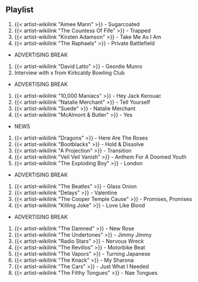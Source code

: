 ## Playlist

1. {{< artist-wikilink "Aimee Mann" >}} - Sugarcoated
2. {{< artist-wikilink "The Countess Of Fife" >}} - Trapped
3. {{< artist-wikilink "Kirsten Adamson" >}} - Take Me As I Am
4. {{< artist-wikilink "The Raphaels" >}} - Private Battlefield

- ADVERTISING BREAK

1. {{< artist-wikilink "David Latto" >}} - Geordie Munro
2. Interview with x from Kirkcaldy Bowling Club

- ADVERTISING BREAK

1. {{< artist-wikilink "10,000 Maniacs" >}} - Hey Jack Kerouac
2. {{< artist-wikilink "Natalie Merchant" >}} - Tell Yourself
3. {{< artist-wikilink "Suede" >}} - Natalie Merchant
4. {{< artist-wikilink "McAlmont & Butler" >}} - Yes

- NEWS

1. {{< artist-wikilink "Dragons" >}} - Here Are The Roses
2. {{< artist-wikilink "Bootblacks" >}} - Hold & Dissolve
3. {{< artist-wikilink "A Projection" >}} - Transition
4. {{< artist-wikilink "Veil Veil Vanish" >}} - Anthem For A Doomed Youth
5. {{< artist-wikilink "The Exploding Boy" >}} - London

- ADVERTISING BREAK

1. {{< artist-wikilink "The Beatles" >}} - Glass Onion
2. {{< artist-wikilink "Delays" >}} - Valentine
3. {{< artist-wikilink "The Cooper Temple Cause" >}} - Promises, Promises
4. {{< artist-wikilink "Killing Joke" >}} - Love Like Blood

- ADVERTISING BREAK

1. {{< artist-wikilink "The Damned" >}} - New Rose
2. {{< artist-wikilink "The Undertones" >}} - Jimmy Jimmy
3. {{< artist-wikilink "Radio Stars" >}} - Nervous Wreck
4. {{< artist-wikilink "The Revillos" >}} - Motorbike Beat
5. {{< artist-wikilink "The Vapors" >}} - Turning Japanese
6. {{< artist-wikilink "The Knack" >}} - My Sharona
7. {{< artist-wikilink "The Cars" >}} - Just What I Needed
8. {{< artist-wikilink "The Filthy Tongues" >}} - Nae Tongues
